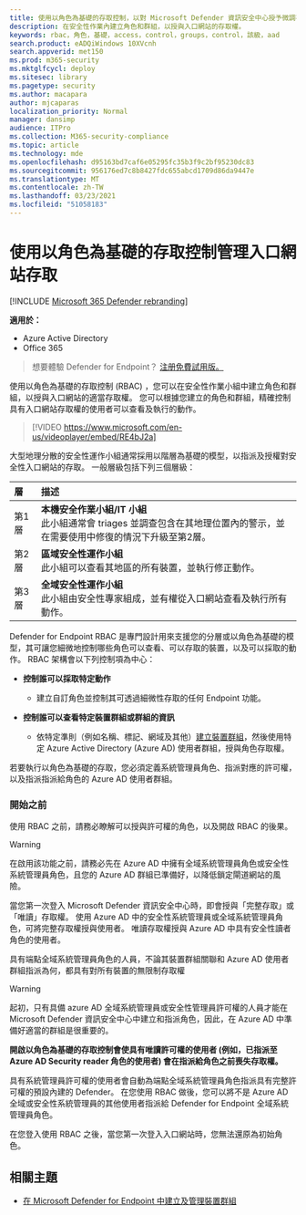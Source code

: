 ```yaml
---
title: 使用以角色為基礎的存取控制，以對 Microsoft Defender 資訊安全中心授予微調存取權
description: 在安全性作業內建立角色和群組，以授與入口網站的存取權。
keywords: rbac，角色，基礎，access，control，groups，control，該級，aad
search.product: eADQiWindows 10XVcnh
search.appverid: met150
ms.prod: m365-security
ms.mktglfcycl: deploy
ms.sitesec: library
ms.pagetype: security
ms.author: macapara
author: mjcaparas
localization_priority: Normal
manager: dansimp
audience: ITPro
ms.collection: M365-security-compliance
ms.topic: article
ms.technology: mde
ms.openlocfilehash: d95163bd7caf6e05295fc35b3f9c2bf95230dc83
ms.sourcegitcommit: 956176ed7c8b8427fdc655abcd1709d86da9447e
ms.translationtype: MT
ms.contentlocale: zh-TW
ms.lasthandoff: 03/23/2021
ms.locfileid: "51058183"
---
```

# <a name="manage-portal-access-using-role-based-access-control"></a>使用以角色為基礎的存取控制管理入口網站存取

[!INCLUDE [Microsoft 365 Defender rebranding](../../includes/microsoft-defender.md)]

**適用於：**
- Azure Active Directory
- Office 365

> 想要體驗 Defender for Endpoint？ [注册免費試用版。](https://www.microsoft.com/microsoft-365/windows/microsoft-defender-atp?ocid=docs-wdatp-rbac-abovefoldlink)

使用以角色為基礎的存取控制 (RBAC) ，您可以在安全性作業小組中建立角色和群組，以授與入口網站的適當存取權。 您可以根據您建立的角色和群組，精確控制具有入口網站存取權的使用者可以查看及執行的動作。 

> [!VIDEO https://www.microsoft.com/en-us/videoplayer/embed/RE4bJ2a]

大型地理分散的安全性運作小組通常採用以階層為基礎的模型，以指派及授權對安全性入口網站的存取。 一般層級包括下列三個層級：

層 | 描述
:---|:---
第1層 | **本機安全作業小組/IT 小組** <br> 此小組通常會 triages 並調查包含在其地理位置內的警示，並在需要使用中修復的情況下升級至第2層。
第2層 | **區域安全性運作小組** <br> 此小組可以查看其地區的所有裝置，並執行修正動作。
第3層 | **全域安全性運作小組** <br> 此小組由安全性專家組成，並有權從入口網站查看及執行所有動作。

Defender for Endpoint RBAC 是專門設計用來支援您的分層或以角色為基礎的模型，其可讓您細微地控制哪些角色可以查看、可以存取的裝置，以及可以採取的動作。 RBAC 架構會以下列控制項為中心：

- **控制誰可以採取特定動作**
  - 建立自訂角色並控制其可透過細微性存取的任何 Endpoint 功能。
 
- **控制誰可以查看特定裝置群組或群組的資訊**
  - 依特定準則（例如名稱、標記、網域及其他）[建立裝置群組](machine-groups.md)，然後使用特定 Azure Active Directory (Azure AD) 使用者群組，授與角色存取權。

若要執行以角色為基礎的存取，您必須定義系統管理員角色、指派對應的許可權，以及指派指派給角色的 Azure AD 使用者群組。


### <a name="before-you-begin"></a>開始之前
使用 RBAC 之前，請務必瞭解可以授與許可權的角色，以及開啟 RBAC 的後果。


> [!WARNING]
> 在啟用該功能之前，請務必先在 Azure AD 中擁有全域系統管理員角色或安全性系統管理員角色，且您的 Azure AD 群組已準備好，以降低鎖定閘道網站的風險。 

當您第一次登入 Microsoft Defender 資訊安全中心時，即會授與「完整存取」或「唯讀」存取權。 使用 Azure AD 中的安全性系統管理員或全域系統管理員角色，可將完整存取權授與使用者。 唯讀存取權授與 Azure AD 中具有安全性讀者角色的使用者。 

具有端點全域系統管理員角色的人員，不論其裝置群組關聯和 Azure AD 使用者群組指派為何，都具有對所有裝置的無限制存取權

> [!WARNING]
> 起初，只有具備 azure AD 全域系統管理員或安全性管理員許可權的人員才能在 Microsoft Defender 資訊安全中心中建立和指派角色，因此，在 Azure AD 中準備好適當的群組是很重要的。
>
> **開啟以角色為基礎的存取控制會使具有唯讀許可權的使用者 (例如，已指派至 Azure AD Security reader 角色的使用者) 會在指派給角色之前喪失存取權。** 
>
>具有系統管理員許可權的使用者會自動為端點全域系統管理員角色指派具有完整許可權的預設內建的 Defender。 在您使用 RBAC 做後，您可以將不是 Azure AD 全域或安全性系統管理員的其他使用者指派給 Defender for Endpoint 全域系統管理員角色。 
>
> 在您登入使用 RBAC 之後，當您第一次登入入口網站時，您無法還原為初始角色。 



## <a name="related-topic"></a>相關主題
- [在 Microsoft Defender for Endpoint 中建立及管理裝置群組](machine-groups.md)

